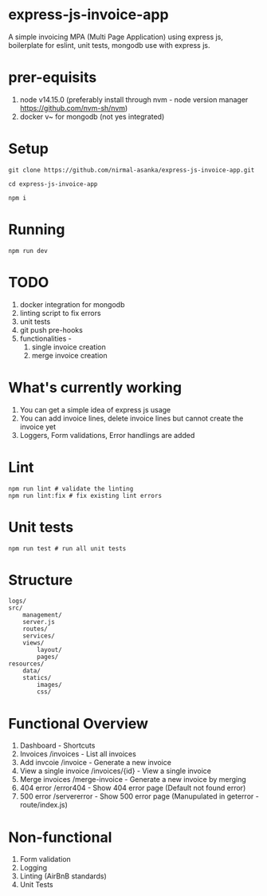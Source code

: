 # express-js-invoice-app

A simple invoicing MPA (Multi Page Application) using express js, boilerplate for eslint, unit tests, mongodb use with express js.

# prer-equisits

1. node v14.15.0 (preferably install through nvm - node version manager https://github.com/nvm-sh/nvm)
2. docker v~ for mongodb (not yes integrated)

# Setup

```
git clone https://github.com/nirmal-asanka/express-js-invoice-app.git

cd express-js-invoice-app

npm i
```

# Running

```
npm run dev
```

# TODO

1. docker integration for mongodb
2. linting script to fix errors
3. unit tests
4. git push pre-hooks
5. functionalities -
   1. single invoice creation
   2. merge invoice creation

# What's currently working

1. You can get a simple idea of express js usage
2. You can add invoice lines, delete invoice lines but cannot create the invoice yet
3. Loggers, Form validations, Error handlings are added

# Lint

```
npm run lint # validate the linting
npm run lint:fix # fix existing lint errors
```

# Unit tests

```
npm run test # run all unit tests
```

# Structure

```
logs/
src/
    management/
    server.js
    routes/
    services/
    views/
        layout/
        pages/
resources/
    data/
    statics/
        images/
        css/
```

# Functional Overview

1. Dashboard - Shortcuts
2. Invoices /invoices - List all invoices
3. Add invcoie /invoice - Generate a new invoice
4. View a single invoice /invoices/{id} - View a single invoice
5. Merge invoices /merge-invoice - Generate a new invoice by merging
6. 404 error /error404 - Show 404 error page (Default not found error)
7. 500 error /servererror - Show 500 error page (Manupulated in geterror - route/index.js)

# Non-functional

1. Form validation
2. Logging
3. Linting (AirBnB standards)
4. Unit Tests
